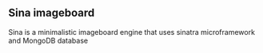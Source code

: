## Sina imageboard
Sina is a minimalistic imageboard engine that uses sinatra microframework and MongoDB database

